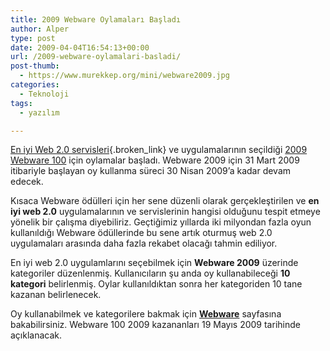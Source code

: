 ```yaml
---
title: 2009 Webware Oylamaları Başladı
author: Alper
type: post
date: 2009-04-04T16:54:13+00:00
url: /2009-webware-oylamalari-basladi/
post-thumb:
  - https://www.murekkep.org/mini/webware2009.jpg
categories:
  - Teknoloji
tags:
  - yazılım

---
```

[En iyi Web 2.0 servisleri][1]{.broken_link} ve uygulamalarının seçildiği [2009 Webware 100][2] için oylamalar başladı. Webware 2009 için 31 Mart 2009 itibariyle başlayan oy kullanma süreci 30 Nisan 2009&#8217;a kadar devam edecek. 

Kısaca Webware ödülleri için her sene düzenli olarak gerçekleştirilen ve **en iyi web 2.0** uygulamalarının ve servislerinin hangisi olduğunu tespit etmeye yönelik bir çalışma diyebiliriz. Geçtiğimiz yıllarda iki milyondan fazla oyun kullanıldığı Webware ödüllerinde bu sene artık oturmuş web 2.0 uygulamaları arasında daha fazla rekabet olacağı tahmin ediliyor. 

En iyi web 2.0 uygulamlarını seçebilmek için **Webware 2009** üzerinde kategoriler düzenlenmiş. Kullanıcıların şu anda oy kullanabileceği **10 kategori** belirlenmiş. Oylar kullanıldıktan sonra her kategoriden 10 tane kazanan belirlenecek. 

Oy kullanabilmek ve kategorilere bakmak için **<a href="http://www.cnet.com/html/ww/100/2009/categories.html?tag=mncol" target="_blank" class="broken_link">Webware</a>** sayfasına bakabilirsiniz. Webware 100 2009 kazananları 19 Mayıs 2009 tarihinde açıklanacak.

 [1]: https://www.murekkep.org/en-iyi-web-20-servisleri-hangisi-301
 [2]: https://www.murekkep.org/2009-webware-100
